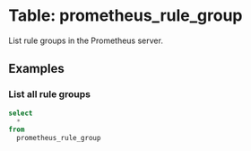# Table: prometheus_rule_group

List rule groups in the Prometheus server.

## Examples

### List all rule groups

```sql
select
  *
from
  prometheus_rule_group
```

